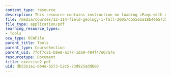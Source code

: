 ```yaml
---
content_type: resource
description: This resource contains instruction on loading iPaqs with data.
file: /media/courses/12-114-field-geology-i-fall-2005/db5561a18b4eb57352c573d925add600_exercise2.pdf
file_type: application/pdf
learning_resource_types:
- Tools
ocw_type: OCWFile
parent_title: Tools
parent_type: CourseSection
parent_uid: 7fdf7c21-b8e8-a177-1da0-484f47e67a7a
resourcetype: Document
title: exercise2.pdf
uid: db5561a1-8b4e-b573-52c5-73d925add600
---
```

